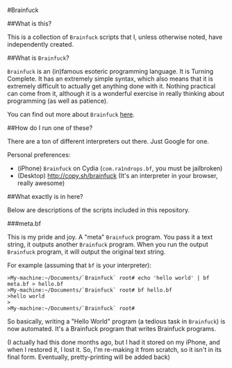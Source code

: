 #Brainfuck

##What is this?

This is a collection of `Brainfuck` scripts that I, unless otherwise noted, have
independently created.

##What is `Brainfuck`?

`Brainfuck` is an (in)famous esoteric programming language. It is Turning
Complete. It has an extremely simple syntax, which also means that it is 
extremely difficult to actually get anything done with it. Nothing practical
can come from it, although it is a wonderful exercise in really thinking about
programming (as well as patience).

You can find out more about `Brainfuck` [here](en.wikipedia.com/wiki/`Brainfuck`).

##How do I run one of these?

There are a ton of different interpreters out there. Just Google for one.

Personal preferences:

- (iPhone) `Brainfuck` on Cydia (`com.ra1ndrops.bf`, you must be jailbroken)
- (Desktop) http://copy.sh/brainfuck (It's an interpreter in your browser, really awesome)

##What exactly is in here?

Below are descriptions of the scripts included in this repository.

###meta.bf

This is my pride and joy. A "meta" `Brainfuck` program. You pass it a text string,
it outputs another `Brainfuck` program. When you run the output `Brainfuck` program,
it will output the original text string.

For example (assuming that `bf` is your interpreter):

    >My-machine:~/Documents/`Brainfuck` root# echo 'hello world' | bf meta.bf > hello.bf
    >My-machine:~/Documents/`Brainfuck` root# bf hello.bf
    >hello world
    >
    >My-machine:~/Documents/`Brainfuck` root#

So basically, writing a "Hello World" program (a tedious task in `Brainfuck`) is
now automated. It's a Brainfuck program that writes Brainfuck programs.

(I actually had this done months ago, but I had it stored on my iPhone, and
when I restored it, I lost it. So, I'm re-making it from scratch, so it isn't
in its final form. Eventually, pretty-printing will be added back)
